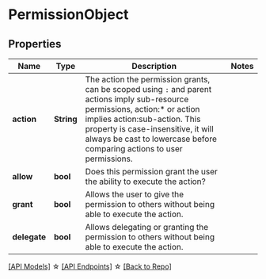 # PermissionObject

## Properties

Name | Type | Description | Notes
------------ | ------------- | ------------- | -------------
**action** | **String** | The action the permission grants, can be scoped using `:` and parent actions imply sub-resource permissions, action:* or action implies action:sub-action. This property is case-insensitive, it will always be cast to lowercase before comparing actions to user permissions. | 
**allow** | **bool** | Does this permission grant the user the ability to execute the action? | 
**grant** | **bool** | Allows the user to give the permission to others without being able to execute the action. | 
**delegate** | **bool** | Allows delegating or granting the permission to others without being able to execute the action. | 

[[API Models]](./README.md#documentation-for-models) ☆ [[API Endpoints]](./README.md#documentation-for-api-endpoints) ☆ [[Back to Repo]](../README.md)


